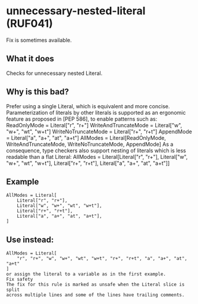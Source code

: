 # unnecessary-nested-literal (RUF041)
Fix is sometimes available.
## What it does
Checks for unnecessary nested Literal.
## Why is this bad?
Prefer using a single Literal, which is equivalent and more concise.
Parameterization of literals by other literals is supported as an ergonomic
feature as proposed in [PEP 586], to enable patterns such as:
ReadOnlyMode         = Literal["r", "r+"]
WriteAndTruncateMode = Literal["w", "w+", "wt", "w+t"]
WriteNoTruncateMode  = Literal["r+", "r+t"]
AppendMode           = Literal["a", "a+", "at", "a+t"]
AllModes = Literal[ReadOnlyMode, WriteAndTruncateMode,
                  WriteNoTruncateMode, AppendMode]
As a consequence, type checkers also support nesting of literals
which is less readable than a flat Literal:
AllModes = Literal[Literal["r", "r+"], Literal["w", "w+", "wt", "w+t"],
                  Literal["r+", "r+t"], Literal["a", "a+", "at", "a+t"]]
## Example
```
AllModes = Literal[
    Literal["r", "r+"],
    Literal["w", "w+", "wt", "w+t"],
    Literal["r+", "r+t"],
    Literal["a", "a+", "at", "a+t"],
]
```
## Use instead:
```
AllModes = Literal[
    "r", "r+", "w", "w+", "wt", "w+t", "r+", "r+t", "a", "a+", "at", "a+t"
]
or assign the literal to a variable as in the first example.
Fix safety
The fix for this rule is marked as unsafe when the Literal slice is split
across multiple lines and some of the lines have trailing comments.
```